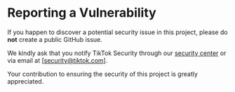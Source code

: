 # Reporting a Vulnerability

If you happen to discover a potential security issue in this project, please do **not** create a public GitHub issue.

We kindly ask that you notify TikTok Security through our [security center](https://hackerone.com/tiktok) or via email at [security@tiktok.com].

Your contribution to ensuring the security of this project is greatly appreciated.
